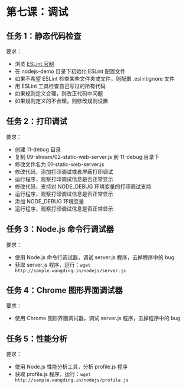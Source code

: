 # 第七课：调试

## 任务 1：静态代码检查

要求：
- 浏览 [ESLint 官网](https://cn.eslint.org/)
- 在 nodejs-demo 目录下初始化 ESLint 配置文件
- 如果不希望 ESLint 检查某些文件夹或文件，则配置 .eslintignore 文件
- 用 ESLint 工具检查自己写过的所有代码
- 如果规则定义合理，则改正代码中问题
- 如果规则定义的不合理，则修改规则设置

## 任务 2：打印调试

要求：
- 创建 11-debug 目录
- 复制 09-stream/02-static-web-server.js 到 11-debug 目录下
- 修改文件名为 01-static-web-server.js
- 修改代码，添加打印调试或者屏蔽打印调试
- 运行程序，观察打印调试信息是否正常显示
- 修改代码，支持对 NODE_DEBUG 环境变量的打印调试支持
- 运行程序，观察打印调试信息是否正常显示
- 添加 NODE_DEBUG 环境变量
- 运行程序，观察打印调试信息是否正常显示

## 任务 3：Node.js 命令行调试器

要求：
- 使用 Node.js 命令行调试器，调试 server.js 程序，去掉程序中的 bug
- 获取 server.js 程序，运行：`wget http://sample.wangding.in/nodejs/server.js`

## 任务 4：Chrome 图形界面调试器

要求：
- 使用 Chrome 图形界面调试器，调试 server.js 程序，去掉程序中的 bug

## 任务 5：性能分析

要求：
- 使用 Node.js 性能分析工具，分析 profile.js 程序
- 获取 profile.js 程序，运行：`wget http://sample.wangding.in/nodejs/profile.js`
